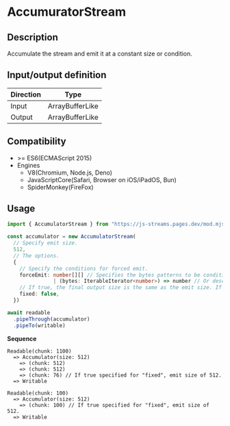 # AccumuratorStream

## Description
Accumulate the stream and emit it at a constant size or condition.

## Input/output definition
|Direction|Type|
|-|-|
|Input|ArrayBufferLike|
|Output|ArrayBufferLike|

## Compatibility
* \>= ES6(ECMAScript 2015)
* Engines
  * V8(Chromium, Node.js, Deno)
  * JavaScriptCore(Safari, Browser on iOS/iPadOS, Bun)
  * SpiderMonkey(FireFox)

## Usage
```ts
import { AccumulatorStream } from "https://js-streams.pages.dev/mod.mjs"

const accumulator = new AccumulatorStream(
  // Specify emit size.
  512,
  // The options.
  {
    // Specify the conditions for forced emit.
    forceEmit: number[][] // Specifies the bytes patterns to be conditioned. For example, character codes.
               | (bytes: IterableIterator<number>) => number // Or describe the detailed processing. Returns the position to be divided.
    // If true, the final output size is the same as the emit size. If you specify false, the last output is the size that remains. The initial value is false. If specify "forceEmit" parameter, always false.
    fixed: false,
  })

await readable
  .pipeThrough(accumulator)
  .pipeTo(writable)
```
**Sequence**
```
Readable(chunk: 1100)
  => Accumulator(size: 512)
    => (chunk: 512)
    => (chunk: 512)
    => (chunk: 76) // If true specified for "fixed", emit size of 512.
  => Writable

Readable(chunk: 100)
  => Accumulator(size: 512)
    => (chunk: 100) // If true specified for "fixed", emit size of 512.
  => Writable
```